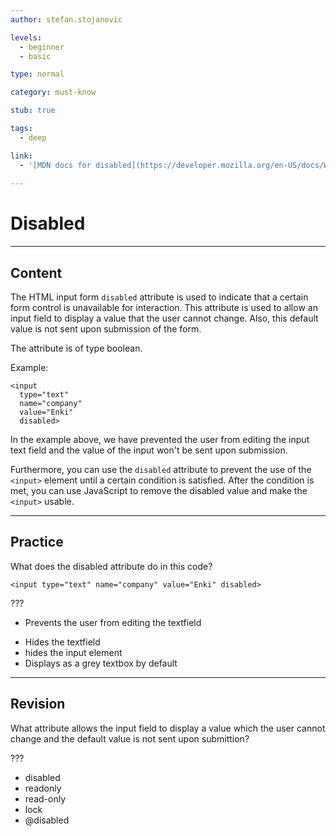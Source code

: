 ```yaml
---
author: stefan.stojanovic

levels:
  - beginner
  - basic

type: normal

category: must-know

stub: true

tags:
  - deep

link:
  - '[MDN docs for disabled](https://developer.mozilla.org/en-US/docs/Web/HTML/Element/input){website}'
  
---
```

# Disabled
---
## Content

The HTML input form `disabled` attribute is used to indicate that a certain form control is unavailable for interaction. This attribute is used to allow an input field to display a value that the user cannot change. Also, this default value is not sent upon submission of the form.

The attribute is of type boolean.

Example:
```
<input 
  type="text" 
  name="company" 
  value="Enki" 
  disabled>
```

In the example above, we have prevented the user from editing the input text field and the value of the input won't be sent upon submission.

Furthermore, you can use the `disabled` attribute to prevent the use of the `<input>` element until a certain condition is satisfied. After the condition is met, you can use JavaScript to remove the disabled value and make the `<input>` usable.

---
## Practice

What does the disabled attribute do in this code?

`<input type="text" name="company" value="Enki" disabled>`

???

+ Prevents the user from editing the textfield 
- Hides the textfield
- hides the input element
- Displays as a grey textbox by default

---
## Revision

What attribute allows the input field to display a value which the user cannot change and the default value is not sent upon submittion?

???

* disabled
* readonly
* read-only
* lock
* @disabled
